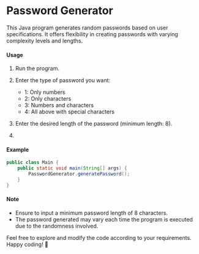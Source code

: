 # Password Generator

This Java program generates random passwords based on user specifications. It offers flexibility in creating passwords with varying complexity levels and lengths.

#### Usage

1. Run the program.
2. Enter the type of password you want:
   - 1: Only numbers
   - 2: Only characters
   - 3: Numbers and characters
   - 4: All above with special characters

3. Enter the desired length of the password (minimum length: 8).
4. 

#### Example

```java
public class Main {
    public static void main(String[] args) {
        PasswordGenerator.generatePassword();
    }
}
```

#### Note

- Ensure to input a minimum password length of 8 characters.
- The password generated may vary each time the program is executed due to the randomness involved.

Feel free to explore and modify the code according to your requirements. Happy coding! 🚀
